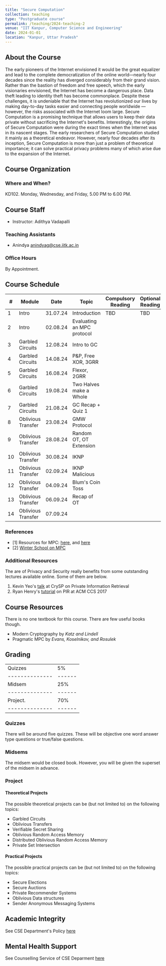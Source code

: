 ```yaml
---
title: "Secure Computation"
collection: teaching
type: "Postgraduate course"
permalink: /teaching/2024-teaching-2
venue: "IIT Kanpur, Computer Science and Engineering"
date: 2024-01-01
location: "Kanpur, Uttar Pradesh"
---
```

About the Course
-------------------------
The early pioneers of the Internet envisioned it would be the great equalizer and lead to the complete democratization of the online world—nearly four decades since the reality has diverged considerably from their grand vision. Rather than the bastion of freedom and free speech, which the early visionaries envisioned, the Internet has become a dangerous place. Data theft leading to identity theft has become commonplace. Despite these challenges, it is undeniable that the Internet has revolutionized our lives by making day-to-day tasks easier and connecting people worldwide — however, the risks associated with the Internet loom large. Secure Computation is a promising technique that allows users to keep their data private without sacrificing the Internet's benefits.
Interestingly, the origins of Secure Computation were during the exact times when the Internet was in its nascent stages. The early researchers of Secure Computation studied it mainly as a theoretical endeavor. However, nearly four decades after its inception, Secure Computation is more than just a problem of theoretical importance; it can solve practical privacy problems many of which arise due to the expansion of the Internet.


Course Organization
-----------------------

### Where and When?
KD102. Monday, Wednesday, and Friday, 5.00 PM to 6.00 PM.

## Course Staff
- Instructor: Adithya Vadapalli

### Teaching Assistants
- Anindya anindyag@cse.iitk.ac.in

### Office Hours
By Appointment.



Course Schedule
------------------------------

| #  | Module      | Date     | Topic                  | Compulsory Reading | Optional Reading | 
|----|-------------|----------|------------------------|--------------------|------------------|
| 1  | Intro     | 31.07.24| Introduction               |       TBD          | TBD              |
| 2  | Intro     | 02.08.24| Evaluating an MPC protocol |                    |                  |
| 3  | Garbled Circuits| 12.08.24| Intro to GC          |                    |                  |
| 4  | Garbled Circuits| 14.08.24| P&P, Free XOR, 3GRR  |                    |                  |
| 5  | Garbled Circuits| 16.08.24| Flexor, 2GRR       |                    |                  |
| 6  | Garbled Circuits| 19.08.24| Two Halves make a Whole                 |                    |                  |
| 7  | Garbled Circuits| 21.08.24| GC Recap + Quiz 1    |                    |                  |
| 8  | Oblivious Transfer| 23.08.24| GMW Protocol         |                    |                  |
| 9  | Oblivious Transfer| 28.08.24| Random OT, OT Extension          |                    |                  |
| 10 | Oblivious Transfer| 30.08.24| IKNP               |                    |                  |
| 11  | Oblivious Transfer| 02.09.24| IKNP Malicious    |                    |                  |
| 12  | Oblivious Transfer| 04.09.24| Blum's Coin Toss  |                    |                  |
| 13  | Oblivious Transfer| 06.09.24| Recap of OT         |                    |                  |
| 14  | Oblivious Transfer| 07.09.24|          |                    |                  |
### References
- [1] Resources for MPC: [here](https://u.cs.biu.ac.il/~lindell/MPC-resources.html), and [here](https://github.com/rdragos/awesome-mpc)
- [2] [Winter School on MPC](https://www.youtube.com/playlist?list=PLXF_IJaFk-9BFn8M-dsEm5x3-5Cvji3V9)

### Additional Resources

The are of Privacy and Security really benefits from some outstanding lectures available online. Some of them are below. 
1. Kevin Yeo's [talk](https://www.youtube.com/watch?v=8eqJztvaT1w) at CrySP on Private Information Retrieval 
2. Ryan Henry's [tutorial](https://www.youtube.com/watch?v=XEYwMPwPxNI&t=450s) on PIR at ACM CCS 2017


Course Resources
------------------------
There is no one textbook for this course. There are few useful books though. 
- Modern Cryptography by _Katz and Lindell_
- Pragmatic MPC by _Evans, Koselnikov, and Rosulek_


Grading
-----------------------------

|              |      | 
|--------------|------|
|Quizzes  | 5%  | 
|--------------|------|
|Midsem  | 25%  | 
|--------------|------|
|Project.    | 70%  | 
|--------------|------|


### Quizzes
There will be around five quizzes. These will be objective one word answer type questions or true/false questions. 

### Midsems
The midsem would be closed book. However, you will be given the superset of the midsem in advance. 

### Project
#### Theoretical Projects
The possible theoretical projects can be (but not limited to) on the following topics:
- Garbled Circuits
- Oblivious Transfers
- Verifiable Secret Sharing
- Oblivious Random Access Memory
- Distributed Oblivious Random Access Memory
- Private Set Intersection


#### Practical Projects
The possible practical projects can be (but not limited to) on the following topics:
 - Secure Elections
- Secure Auctions
- Private Recommender Systems
- Oblivious Data structures
- Sender Anonymous Messaging Systems
 
Academic Integrity
---------------------------
See CSE Department's Policy [here](https://www.cse.iitk.ac.in/pages/AntiCheatingPolicy.html)

Mental Health Support
---------------------------
See Counselling Service of CSE Deparment [here](https://www.cse.iitk.ac.in/pages/Counselling.html)
